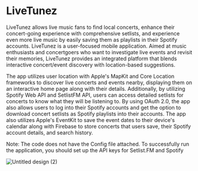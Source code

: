 # LiveTunez

LiveTunez allows live music fans to find local concerts, enhance their concert-going experience with comprehensive setlists, and experience even more live music by easily saving them as playlists in their Spotify accounts. LiveTunez is a user-focused mobile application. Aimed at music enthusiasts and concertgoers who want to investigate live events and revisit their memories, LiveTunez provides an integrated platform that blends interactive concert/event discovery with location-based suggestions. 

The app utilizes user location with Apple's MapKit and Core Location frameworks to discover live concerts and events nearby, displaying them on an interactive home page along with their details. 
Additionally, by utilizing Spotify Web API and SetlistFM API, users can access detailed setlists for concerts to know what they will be listening to. By using OAuth 2.0, the app also allows users to log into their Spotify accounts and get the option to download concert setlists as Spotify playlists into their accounts. The app also utilizes Apple's EventKit to save the event dates to their device's calendar along with Firebase to store concerts that users save, their Spotify account details, and search history.

Note: The code does not have the Config file attached. To successfully run the application, you should set up the API keys for Setlist.FM and Spotify

![Untitled design (2)](https://github.com/siddarth17/LiveTunez/assets/111927633/17dfe99e-9168-405e-949f-2d08f99554af)
